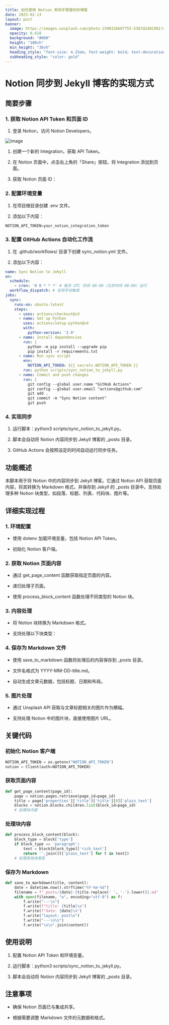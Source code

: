 ```yaml
---
title: 如何使用 Notion 来同步管理你的博客
date: 2025-02-13
layout: post
banner:
  image: https://images.unsplash.com/photo-1590326697755-5367d2d82981?crop=entropy&cs=tinysrgb&fit=max&fm=jpg&ixid=M3w2OTIwMzJ8MHwxfHJhbmRvbXx8fHx8fHx8fDE3Mzk0ODUwNTB8&ixlib=rb-4.0.3&q=80&w=1080
  opacity: 0.618
  background: "#000"
  height: "100vh"
  min_height: "38vh"
  heading_style: "font-size: 4.25em; font-weight: bold; text-decoration: underline"
  subheading_style: "color: gold"
---
```


# Notion 同步到 Jekyll 博客的实现方式

## 简要步骤

### 1. 获取 Notion API Token 和页面 ID

1. 登录 Notion，访问 Notion Developers。

![image](https://prod-files-secure.s3.us-west-2.amazonaws.com/a7a0cc5a-89b9-4cda-8686-1fba0ca52f40/d19c1afe-dea5-4312-9333-786b0ba83054/image.png?X-Amz-Algorithm=AWS4-HMAC-SHA256&X-Amz-Content-Sha256=UNSIGNED-PAYLOAD&X-Amz-Credential=ASIAZI2LB466QUCFY3OO%2F20250213%2Fus-west-2%2Fs3%2Faws4_request&X-Amz-Date=20250213T221730Z&X-Amz-Expires=3600&X-Amz-Security-Token=IQoJb3JpZ2luX2VjEPb%2F%2F%2F%2F%2F%2F%2F%2F%2F%2FwEaCXVzLXdlc3QtMiJHMEUCIC9hG%2B%2FloqhHdyn6HZ7uTv1JOn%2FxjLwj8oDmob3znI7tAiEAxf7VfuctJP3e0cOCgBvncFC4OwD3ao7QuzzsmdswFuwq%2FwMIHxAAGgw2Mzc0MjMxODM4MDUiDB6MAXWlSHDC5KSn6CrcA1jtqUploA3h7BX108o1crEYbX6%2BeTys9i8L976WYMZiddk6JCHeQSJ5l%2B4ibPdfCMa7BBOzeBg%2BCxWtWT9LewthrIY2NEm0StBZ%2FStCeI6h7FwATt45htirP2AIWxZY36rAbKwAT0Qw4W%2FG7UxBA6QXpuQsTj1nhZNyAfhTJ5oCccRj2xYN5TxxUqfPZ1WSLEH7TqQrtRHzGl%2FJXpfMx4%2F%2BJx9MR8h6qHC%2BcT4hNc5FlonRIvA7%2FH9sbsTc3yDvMIxTE1nXWcqIBItatppMoYsTS1eNVArgGZWDv2mOMExHhf%2Few1wg3eNP5oJU42u9%2FZhg3derLSjg1kDTiIGH5dGjFW8nDE3rS4yTK8ib19zriPvRam%2F%2BBzKFOQgssQ5nAjM2zQtepKbnC68HGgzDt70%2F2b5WylAysEamhchbJqXnQDNo9y252Z9fgDFUeRRpDqOUpWqKnyDG4L0uDFQNi1DazSq5IrqK%2FeUpI4hG7R2GfEesAF%2Bv%2FWtWM0lWOkLt9gR%2Bt1Z2yJ8y4TtERBJ4xONgzULmUZaSAbpL4laHB1pYA9d%2FJ9LIrSLe0Mjmkqox5KnlE8wLERRuA8XOtRYP43X9vWIfjOsfW1rY2hW6nPnqpBdF8IR9%2FcfX5S2pMILaub0GOqUBoyxQCaKdNzbfbahKENwUCSfzM1mjEj8fPKprG1x3ewzHYXz89Ep6n7NL6ITFvwd8FBOqzd03fGo163ssLl3yu0FipSDqUxoXrEbmt%2B8RTr8FtQsUrZEbeNDv3J1KKLnF%2B3rmdNvQ4IzGhGJ4ZJiQK8kNvE3ithIlUzPQBpfRL45vjXAyATPF606qkY6iuCMPIPgR46czkyTzIWcHTNTOHIVZqA3T&X-Amz-Signature=a3e8dc8b0fe1ba33cf807f8478d85f9247ce03d896fbd6129ea65a6ab5858959&X-Amz-SignedHeaders=host&x-id=GetObject)

1. 创建一个新的 Integration，获取 API Token。

1. 在 Notion 页面中，点击右上角的「Share」按钮，将 Integration 添加到页面。

1. 获取 Notion 页面 ID：


### 2. 配置环境变量

1. 在项目根目录创建 .env 文件。

1. 添加以下内容：

```javascript
NOTION_API_TOKEN=your_notion_integration_token
```

### 3. 配置 GitHub Actions 自动化工作流

1. 在 .github/workflows/ 目录下创建 sync_notion.yml 文件。

1. 添加以下内容：

```yaml
name: Sync Notion to Jekyll
on:
  schedule:
    - cron: '0 0 * * *' # 每天 UTC 时间 00:00（北京时间 08:00）运行
  workflow_dispatch: # 支持手动触发
jobs:
  sync:
    runs-on: ubuntu-latest
    steps:
      - uses: actions/checkout@v3
      - name: Set up Python
        uses: actions/setup-python@v4
        with:
          python-version: '3.9'
      - name: Install dependencies
        run: |
          python -m pip install --upgrade pip
          pip install -r requirements.txt
      - name: Run sync script
        env:
          NOTION_API_TOKEN: ${{ secrets.NOTION_API_TOKEN }}
        run: python scripts/sync_notion_to_jekyll.py
      - name: Commit and push changes
        run: |
          git config --global user.name "GitHub Actions"
          git config --global user.email "actions@github.com"
          git add .
          git commit -m "Sync Notion content"
          git push
```

### 4. 实现同步

1. 运行脚本：python3 scripts/sync_notion_to_jekyll.py。

1. 脚本会自动将 Notion 内容同步到 Jekyll 博客的 _posts 目录。

1. GitHub Actions 会按照设定的时间自动运行同步任务。

## 功能概述

本脚本用于将 Notion 中的内容同步到 Jekyll 博客。它通过 Notion API 获取页面内容，将其转换为 Markdown 格式，并保存到 Jekyll 的 _posts 目录中。支持处理多种 Notion 块类型，如段落、标题、列表、代码块、图片等。

## 详细实现过程

### 1. 环境配置

- 使用 dotenv 加载环境变量，包括 Notion API Token。

- 初始化 Notion 客户端。

### 2. 获取 Notion 页面内容

- 通过 get_page_content 函数获取指定页面的内容。

- 递归处理子页面。

- 使用 process_block_content 函数处理不同类型的 Notion 块。

### 3. 内容处理

- 将 Notion 块转换为 Markdown 格式。

- 支持处理以下块类型：


### 4. 保存为 Markdown 文件

- 使用 save_to_markdown 函数将处理后的内容保存到 _posts 目录。

- 文件名格式为 YYYY-MM-DD-title.md。

- 自动生成文章元数据，包括标题、日期和布局。

### 5. 图片处理

- 通过 Unsplash API 获取与文章标题相关的图片作为横幅。

- 支持处理 Notion 中的图片块，直接使用图片 URL。

## 关键代码

### 初始化 Notion 客户端

```python
NOTION_API_TOKEN = os.getenv("NOTION_API_TOKEN")
notion = Client(auth=NOTION_API_TOKEN)
```

### 获取页面内容

```python
def get_page_content(page_id):
    page = notion.pages.retrieve(page_id=page_id)
    title = page['properties']['title']['title'][0]['plain_text']
    blocks = notion.blocks.children.list(block_id=page_id)
    # 处理块内容
```

### 处理块内容

```python
def process_block_content(block):
    block_type = block['type']
    if block_type == 'paragraph':
        text = block[block_type]['rich_text']
        return ''.join([t['plain_text'] for t in text])
    # 处理其他块类型
```

### 保存为 Markdown

```python
def save_to_markdown(title, content):
    date = datetime.now().strftime("%Y-%m-%d")
    filename = f"_posts/{date}-{title.replace(' ', '-').lower()}.md"
    with open(filename, "w", encoding="utf-8") as f:
        f.write("---\n")
        f.write(f"title: {title}\n")
        f.write(f"date: {date}\n")
        f.write("layout: post\n")
        f.write("---\n\n")
        f.write("\n\n".join(content))
```

## 使用说明

1. 配置 Notion API Token 和环境变量。

1. 运行脚本：python3 scripts/sync_notion_to_jekyll.py。

1. 脚本会自动将 Notion 内容同步到 Jekyll 博客的 _posts 目录。

## 注意事项

- 确保 Notion 页面已与集成共享。

- 根据需要调整 Markdown 文件的元数据和格式。